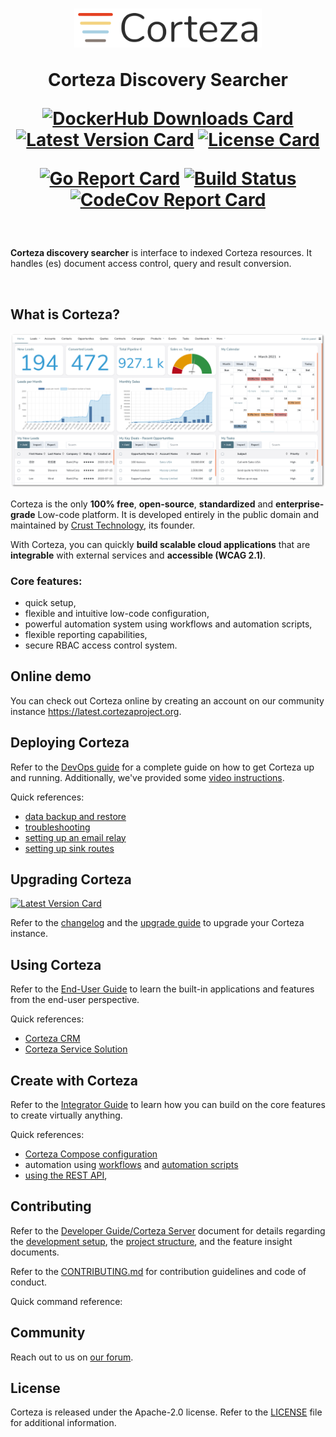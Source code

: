 <h1 align="center">
  <img width="300px" src=".github/assets/corteza_logo.svg" />
  <br />
  <p>Corteza Discovery Searcher</p>

  <div align="center">

  [![DockerHub Downloads Card](https://img.shields.io/docker/pulls/cortezaproject/corteza-discovery-searcher)](https://img.shields.io/docker/pulls/cortezaproject/corteza-discovery-searcher)
  [![Latest Version Card](https://img.shields.io/github/v/tag/cortezaproject/corteza-discovery-searcher?label=stable%20version)](https://img.shields.io/github/v/tag/cortezaproject/corteza-discovery-searcher?label=stable%20version)
  [![License Card](https://img.shields.io/github/license/cortezaproject/corteza-discovery-searcher)](https://img.shields.io/github/license/cortezaproject/corteza-discovery-searcher)

  [![Go Report Card](https://goreportcard.com/badge/github.com/cortezaproject/corteza-discovery-searcher)](https://goreportcard.com/report/github.com/cortezaproject/corteza-discovery-searcher)
  [![Build Status](https://drone.crust.tech/api/badges/cortezaproject/corteza/status.svg)](https://drone.crust.tech/cortezaproject/corteza)
  [![CodeCov Report Card](https://img.shields.io/codecov/c/github/cortezaproject/corteza-discovery-searcher)](https://img.shields.io/codecov/c/github/cortezaproject/corteza-discovery-searcher)

  </div>
</h1>

<br />

**Corteza discovery searcher** is interface to indexed Corteza resources. It handles (es) document access control, query and result conversion.

<br />

## What is Corteza?

<div align="center">
  <img style="max-height: 350px;" src=".github/assets/corteza_dashboard.png" />
</div>

Corteza is the only **100% free**, **open-source**, **standardized** and **enterprise-grade** Low-code platform.
It is developed entirely in the public domain and maintained by [Crust Technology](https://www.crust.tech/), its founder.

With Corteza, you can quickly **build scalable cloud applications** that are **integrable** with external services and **accessible (WCAG 2.1)**.

### Core features:

* quick setup,
* flexible and intuitive low-code configuration,
* powerful automation system using workflows and automation scripts,
* flexible reporting capabilities,
* secure RBAC access control system.

## Online demo

You can check out Corteza online by creating an account on our community instance https://latest.cortezaproject.org.

## Deploying Corteza

Refer to the [DevOps guide](https://docs.cortezaproject.org/corteza-docs/2021.6/devops-guide/index.html) for a complete guide on how to get Corteza up and running.
Additionally, we've provided some [video instructions](https://forum.cortezaproject.org/t/videos-on-how-to-set-up-corteza/91).

Quick references:

* [data backup and restore](https://docs.cortezaproject.org/corteza-docs/2021.6/devops-guide/maintenance/backups.html)
* [troubleshooting](https://docs.cortezaproject.org/corteza-docs/2021.6/devops-guide/maintenance/troubleshooting.html)
* [setting up an email relay](https://docs.cortezaproject.org/corteza-docs/2021.6/devops-guide/extension-requirements/email-relay.html)
* [setting up sink routes](https://docs.cortezaproject.org/corteza-docs/2021.6/devops-guide/extension-requirements/sink-route.html)

## Upgrading Corteza

[![Latest Version Card](https://img.shields.io/github/v/tag/cortezaproject/corteza-discovery-searcher?label=latest%20stable%20version)](https://img.shields.io/github/v/tag/cortezaproject/corteza-discovery-searcher?label=latest%20stable%20version)

Refer to the [changelog](https://docs.cortezaproject.org/corteza-docs/2021.6/changelog/index.html) and the [upgrade guide](https://docs.cortezaproject.org/corteza-docs/2021.6/upgrade-guide/index.html) to upgrade your Corteza instance.

## Using Corteza

Refer to the [End-User Guide](https://docs.cortezaproject.org/corteza-docs/2021.6/end-user-guide/index.html) to learn the built-in applications and features from the end-user perspective.

Quick references:

* [Corteza CRM](https://docs.cortezaproject.org/corteza-docs/2021.6/end-user-guide/crm/index.html)
* [Corteza Service Solution](https://docs.cortezaproject.org/corteza-docs/2021.6/end-user-guide/service-solution/index.html)

## Create with Corteza

Refer to the [Integrator Guide](https://docs.cortezaproject.org/corteza-docs/2021.6/integrator-guide/index.html) to learn how you can build on the core features to create virtually anything.

Quick references:

* [Corteza Compose configuration](https://docs.cortezaproject.org/corteza-docs/2021.6/integrator-guide/compose-configuration/index.html)
* automation using [workflows](https://docs.cortezaproject.org/corteza-docs/2021.6/integrator-guide/workflows/index.html) and [automation scripts](https://docs.cortezaproject.org/corteza-docs/2021.6/integrator-guide/automation-scripts/index.html)
* [using the REST API](https://docs.cortezaproject.org/corteza-docs/2021.6/integrator-guide/accessing-corteza/index.html),

## Contributing

Refer to the [Developer Guide/Corteza Server](https://docs.cortezaproject.org/corteza-docs/2021.6/developer-guide/corteza-discovery-searcher/index.html) document for details regarding the [development setup](https://docs.cortezaproject.org/corteza-docs/2021.6/developer-guide/corteza-discovery-searcher/index.html#_development_setup), the [project structure](https://docs.cortezaproject.org/corteza-docs/2021.6/developer-guide/corteza-discovery-searcher/structure.html), and the feature insight documents.

Refer to the [CONTRIBUTING.md](CONTRIBUTING.md) for contribution guidelines and code of conduct.

Quick command reference:

<!-- @todo... -->
<!-- * run server: `make watch` or `make realize`
* run unit tests: `make test.unit`
* run integration tests: `make test.integration`
* run all tests `make test.all`
* run MailHog (local SMTP server): `make mailhog.up` (requires Docker) -->

## Community

Reach out to us on [our forum](https://forum.cortezaproject.org/).

## License

Corteza is released under the Apache-2.0 license.
Refer to the [LICENSE](LICENSE) file for additional information.

